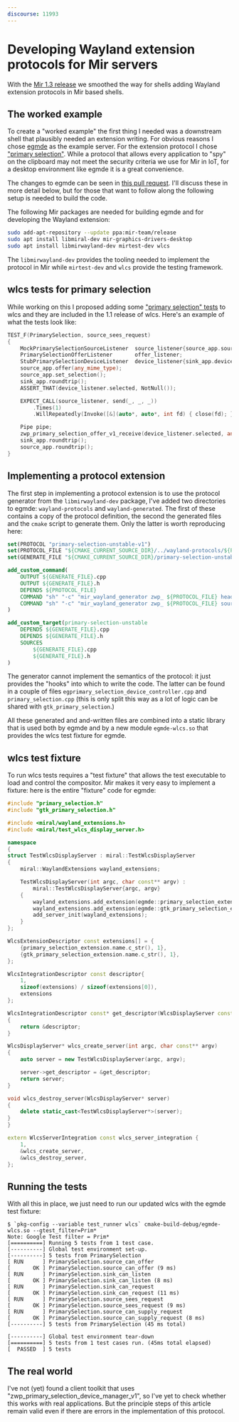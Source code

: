```yaml
---
discourse: 11993
---
```


# Developing Wayland extension protocols for Mir servers

With the [Mir 1.3 release](https://discourse.ubuntu.com/t/mir-1-3-0-release/11638/2) we  smoothed the way for shells adding Wayland extension protocols in Mir based shells.

## The worked example

To create a "worked example" the first thing I needed was a downstream shell that plausibly needed an extension writing. For obvious reasons I chose [egmde](https://discourse.ubuntu.com/t/egmde-a-project-that-uses-mir/7129) as the example server. For the extension protocol I chose ["primary selection"](https://gitlab.freedesktop.org/wayland/wayland-protocols/-/blob/main/unstable/primary-selection/primary-selection-unstable-v1.xml). While a protocol that allows every application to "spy" on the clipboard may not meet the security criteria we use for Mir in IoT, for a desktop environment like egmde it is a great convenience.

The changes to egmde can be seen in [this pull request](https://github.com/AlanGriffiths/egmde/pull/18). I'll discuss these in more detail below, but for those that want to follow along the following setup is needed to build the code.

The following Mir packages are needed for building egmde and for developing the Wayland extension:
```bash
sudo add-apt-repository --update ppa:mir-team/release
sudo apt install libmiral-dev mir-graphics-drivers-desktop
sudo apt install libmirwayland-dev mirtest-dev wlcs
```
The `libmirwayland-dev` provides the tooling needed to implement the protocol in Mir while `mirtest-dev` and `wlcs` provide the testing framework.

## wlcs tests for primary selection

While working on this I proposed adding some ["primary selection" tests](https://github.com/canonical/wlcs/pull/106) to wlcs and they are included in the 1.1 release of wlcs. Here's an example of what the tests look like:

```cpp
TEST_F(PrimarySelection, source_sees_request)
{
    MockPrimarySelectionSourceListener  source_listener{source_app.source};
    PrimarySelectionOfferListener       offer_listener;
    StubPrimarySelectionDeviceListener  device_listener{sink_app.device, offer_listener};
    source_app.offer(any_mime_type);
    source_app.set_selection();
    sink_app.roundtrip();
    ASSERT_THAT(device_listener.selected, NotNull());

    EXPECT_CALL(source_listener, send(_, _, _))
        .Times(1)
        .WillRepeatedly(Invoke([&](auto*, auto*, int fd) { close(fd); }));

    Pipe pipe;
    zwp_primary_selection_offer_v1_receive(device_listener.selected, any_mime_type, pipe.source);
    sink_app.roundtrip();
    source_app.roundtrip();
}
```

## Implementing a protocol extension

The first step in implementing a protocol extension is to use the protocol generator from the `libmirwayland-dev` package, I've added two directories to egmde: `wayland-protocols` and `wayland-generated`. The first of these contains a copy of the protocol definition, the second the generated files and the `cmake` script to generate them. Only the latter is worth reproducing here:
```cmake
set(PROTOCOL "primary-selection-unstable-v1")
set(PROTOCOL_FILE "${CMAKE_CURRENT_SOURCE_DIR}/../wayland-protocols/${PROTOCOL}.xml")
set(GENERATE_FILE "${CMAKE_CURRENT_SOURCE_DIR}/primary-selection-unstable-v1_wrapper")

add_custom_command(
    OUTPUT ${GENERATE_FILE}.cpp
    OUTPUT ${GENERATE_FILE}.h
    DEPENDS ${PROTOCOL_FILE}
    COMMAND "sh" "-c" "mir_wayland_generator zwp_ ${PROTOCOL_FILE} header >${GENERATE_FILE}.h"
    COMMAND "sh" "-c" "mir_wayland_generator zwp_ ${PROTOCOL_FILE} source >${GENERATE_FILE}.cpp"
)

add_custom_target(primary-selection-unstable
    DEPENDS ${GENERATE_FILE}.cpp
    DEPENDS ${GENERATE_FILE}.h
    SOURCES
        ${GENERATE_FILE}.cpp
        ${GENERATE_FILE}.h
)
```
The generator cannot implement the semantics of the protocol: it just provides the "hooks" into which to write the code. The latter can be found in a couple of files `egprimary_selection_device_controller.cpp` and `primary_selection.cpp` (this is only split this way as a lot of logic can be shared with `gtk_primary_selection`.)

All these generated and and-written files are combined into a static library that is used both by egmde and by a new module `egmde-wlcs.so` that provides the wlcs test fixture for egmde.

## wlcs test fixture

To run wlcs tests requires a "test fixture" that allows the test executable to load and control the compositor. Mir makes it very easy to implement a fixture: here is the entire "fixture" code for egmde:

```cpp
#include "primary_selection.h"
#include "gtk_primary_selection.h"

#include <miral/wayland_extensions.h>
#include <miral/test_wlcs_display_server.h>

namespace
{
struct TestWlcsDisplayServer : miral::TestWlcsDisplayServer
{
    miral::WaylandExtensions wayland_extensions;

    TestWlcsDisplayServer(int argc, char const** argv) :
        miral::TestWlcsDisplayServer{argc, argv}
    {
        wayland_extensions.add_extension(egmde::primary_selection_extension());
        wayland_extensions.add_extension(egmde::gtk_primary_selection_extension());
        add_server_init(wayland_extensions);
    }
};

WlcsExtensionDescriptor const extensions[] = {
    {primary_selection_extension.name.c_str(), 1},
    {gtk_primary_selection_extension.name.c_str(), 1},
};

WlcsIntegrationDescriptor const descriptor{
    1,
    sizeof(extensions) / sizeof(extensions[0]),
    extensions
};

WlcsIntegrationDescriptor const* get_descriptor(WlcsDisplayServer const* /*server*/)
{
    return &descriptor;
}

WlcsDisplayServer* wlcs_create_server(int argc, char const** argv)
{
    auto server = new TestWlcsDisplayServer(argc, argv);

    server->get_descriptor = &get_descriptor;
    return server;
}

void wlcs_destroy_server(WlcsDisplayServer* server)
{
    delete static_cast<TestWlcsDisplayServer*>(server);
}
}

extern WlcsServerIntegration const wlcs_server_integration {
    1,
    &wlcs_create_server,
    &wlcs_destroy_server,
};
```

## Running the tests

With all this in place, we just need to run our updated wlcs with the egmde test fixture:

```text
$ `pkg-config --variable test_runner wlcs` cmake-build-debug/egmde-wlcs.so --gtest_filter=Prim*
Note: Google Test filter = Prim*
[==========] Running 5 tests from 1 test case.
[----------] Global test environment set-up.
[----------] 5 tests from PrimarySelection
[ RUN      ] PrimarySelection.source_can_offer
[       OK ] PrimarySelection.source_can_offer (9 ms)
[ RUN      ] PrimarySelection.sink_can_listen
[       OK ] PrimarySelection.sink_can_listen (8 ms)
[ RUN      ] PrimarySelection.sink_can_request
[       OK ] PrimarySelection.sink_can_request (11 ms)
[ RUN      ] PrimarySelection.source_sees_request
[       OK ] PrimarySelection.source_sees_request (9 ms)
[ RUN      ] PrimarySelection.source_can_supply_request
[       OK ] PrimarySelection.source_can_supply_request (8 ms)
[----------] 5 tests from PrimarySelection (45 ms total)

[----------] Global test environment tear-down
[==========] 5 tests from 1 test cases run. (45ms total elapsed)
[  PASSED  ] 5 tests
```

## The real world

I've not (yet) found a client toolkit that uses "zwp_primary_selection_device_manager_v1", so I've yet to check whether this works with real applications. But the principle steps of this article remain valid even if there are errors in the implementation of this protocol.
